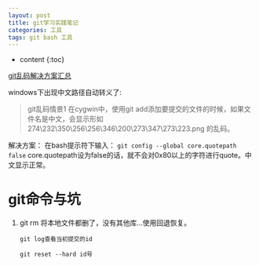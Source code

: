 ```yaml
---
layout: post
title: git学习实践笔记
categories: 工具
tags: git bash 工具
---
```


* content
{:toc}




[git乱码解决方案汇总](http://zengrong.net/post/1249.htm)

windows下出现中文路径自动转义了:
> git乱码情景1
在cygwin中，使用git add添加要提交的文件的时候，如果文件名是中文，会显示形如 274\232\350\256\256\346\200\273\347\273\223.png 的乱码。

解决方案：
在bash提示符下输入：
`git config --global core.quotepath false`
core.quotepath设为false的话，就不会对0x80以上的字符进行quote。中文显示正常。



# git命令与坑

1. git rm 将本地文件都删了，没有其他库...使用回退恢复。

    `git log查看当初提交的id`

    `git reset --hard id号`
